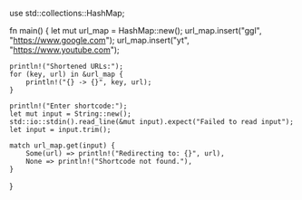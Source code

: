 use std::collections::HashMap;

fn main() {
    let mut url_map = HashMap::new();
    url_map.insert("ggl", "https://www.google.com");
    url_map.insert("yt", "https://www.youtube.com");

    println!("Shortened URLs:");
    for (key, url) in &url_map {
        println!("{} -> {}", key, url);
    }

    println!("Enter shortcode:");
    let mut input = String::new();
    std::io::stdin().read_line(&mut input).expect("Failed to read input");
    let input = input.trim();

    match url_map.get(input) {
        Some(url) => println!("Redirecting to: {}", url),
        None => println!("Shortcode not found."),
    }
}
